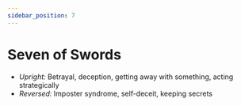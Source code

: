 ```yaml
---
sidebar_position: 7
---
```


# Seven of Swords

- *Upright:* Betrayal, deception, getting away with something, acting strategically
- *Reversed:* Imposter syndrome, self-deceit, keeping secrets
